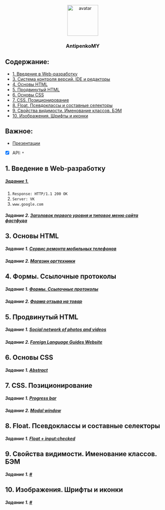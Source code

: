 <p align="center">
  <a href="https://github.com/Maximillliano">
    <img src="https://avatars1.githubusercontent.com/u/25266367?s=400&u=cc29dc0b0f77c788fd2688cb87fb629fddfb03a1&v=4" alt="avatar" width="100px">
  </a>
  <h3 align="center">AntipenkoMY</h3>
</p>

## Содержание:
- [1. Введение в Web-разработку](#1-Введение-в-Web-разработку)
- [3. Система контроля версий. IDE и редакторы](#3-Система-контроля-версий-IDE-и-редакторы)
- [4. Основы HTML](#4-Основы-HTML)
- [5. Продвинутый HTML](#5-Продвинутый-HTML)
- [6. Основы CSS](#6-Основы-CSS)
- [7. CSS. Позиционирование](#7-CSS-Позиционирование)
- [8. Float. Псевдоклассы и составные селекторы](8-Float-Псевдоклассы-и-cоставные-селекторы)
- [9. Свойства видимости. Именование классов. БЭМ](9-Свойства-видимости-Именование-классов-БЭМ)
- [10. Изображения. Шрифты и иконки](10-Изображения-Шрифты-и-иконкиы)


## Важное:
- [Презентации](https://github.com/AdukarIT/_Tasks_)
- [x] API: `*`


## 1. Введение в Web-разработку
##### [Задание 1.](https://github.com/AdukarIT/AntipenkoMY/tree/master/Task_1)
  1. `Response: HTTP/1.1 200 OK`
  2. `Server: VK`
  3. `www.google.com`
##### Задание 2. [Заголовок первого уровня и типовое меню сайта фастфуда](https://codepen.io/Maximillliano/pen/XvEGdX)

## 3. Основы HTML
#####	Задание 1. [Сервис ремонта мобильных телефонов](https://github.com/AdukarIT/AntipenkoMY/tree/master/Task_2/Mobile%20phone%20repair%20service)
##### Задание 2. [Магазин оргтехники](https://github.com/AdukarIT/AntipenkoMY/tree/master/Task_2/Office%20equipment%20store)

## 4. Формы. Ссылочные протоколы
##### Задание 1. [Формы. Ссылочные протоколы](https://codepen.io/Maximillliano/pen/JgLzGE)
##### Задание 2. [Форма отзыва на товар](https://codepen.io/Maximillliano/pen/ymqyxV)

## 5. Продвинутый HTML
##### Задание 1. [Social network of photos and videos](https://github.com/AdukarIT/AntipenkoMY/tree/master/Task_5/Social%20network%20of%20photos%20and%20videos)
##### Задание 2. [Foreign Language Guides Website](https://github.com/AdukarIT/AntipenkoMY/tree/master/Task_5/Foreign%20Language%20Guides%20Website)

## 6. Основы CSS
##### Задание 1. [Abstract](https://codepen.io/Maximillliano/pen/GRKjxVO)

## 7. CSS. Позиционирование
##### Задание 1. [Progress bar](https://codepen.io/Maximillliano/pen/yLBajjN)
##### Задание 2. [Modal window](https://codepen.io/Maximillliano/pen/xxKEzyy)

## 8. Float. Псевдоклассы и составные селекторы
##### Задание 1. [Float + input:checked](https://codepen.io/Maximillliano/pen/WNeZRNK)

## 9. Свойства видимости. Именование классов. БЭМ
##### Задание 1. [#](#)

## 10. Изображения. Шрифты и иконки
##### Задание 1. [#](#)
